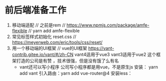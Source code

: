 # 前后端准备工作
1. 移动端适配 // 之前是rem    // https://www.npmjs.com/package/amfe-flexible  // yarn add amfe-flexible
2. 常见标签样式初始化  reset.css  // https://meyerweb.com/eric/tools/css/reset/
3. 用一个移动端的UI框架 // vue的UI框架 https://vant-contrib.gitee.io/vant/#/zh-CN  vant4适用于vue3 vant3适用于vue2
    这个框架打造的公司是有赞 ，技术很强，但是没有饿了么有名
    - vant还可以写小程序  公司写小程序都是用vue，不是原生js
    安装： yarn add vant
    引入路由：yarn add vue-router@4
    安装less：
